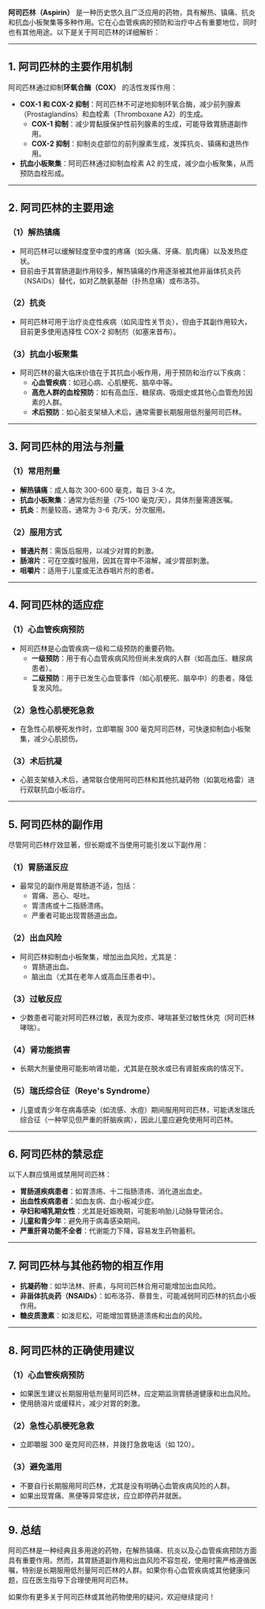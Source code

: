 **阿司匹林（Aspirin）** 是一种历史悠久且广泛应用的药物，具有解热、镇痛、抗炎和抗血小板聚集等多种作用。它在心血管疾病的预防和治疗中占有重要地位，同时也有其他用途。以下是关于阿司匹林的详细解析：

---

## 1. 阿司匹林的主要作用机制

阿司匹林通过抑制**环氧合酶（COX）** 的活性发挥作用：
- **COX-1 和 COX-2 抑制**：阿司匹林不可逆地抑制环氧合酶，减少前列腺素（Prostaglandins）和血栓素（Thromboxane A2）的生成。
  - **COX-1 抑制**：减少胃黏膜保护性前列腺素的生成，可能导致胃肠道副作用。
  - **COX-2 抑制**：抑制炎症部位的前列腺素生成，发挥抗炎、镇痛和退热作用。
- **抗血小板聚集**：阿司匹林通过抑制血栓素 A2 的生成，减少血小板聚集，从而预防血栓形成。

---

## 2. 阿司匹林的主要用途

### （1）解热镇痛
- 阿司匹林可以缓解轻度至中度的疼痛（如头痛、牙痛、肌肉痛）以及发热症状。
- 目前由于其胃肠道副作用较多，解热镇痛的作用逐渐被其他非甾体抗炎药（NSAIDs）替代，如对乙酰氨基酚（扑热息痛）或布洛芬。

### （2）抗炎
- 阿司匹林可用于治疗炎症性疾病（如风湿性关节炎），但由于其副作用较大，目前更多使用选择性 COX-2 抑制剂（如塞来昔布）。

### （3）**抗血小板聚集**
- 阿司匹林的最大临床价值在于其抗血小板作用，用于预防和治疗以下疾病：
  - **心血管疾病**：如冠心病、心肌梗死、脑卒中等。
  - **高危人群的血栓预防**：如有高血压、糖尿病、吸烟史或其他心血管危险因素的人群。
  - **术后预防**：如心脏支架植入术后，通常需要长期服用低剂量阿司匹林。

---

## 3. 阿司匹林的用法与剂量

### （1）常用剂量
- **解热镇痛**：成人每次 300-600 毫克，每日 3-4 次。
- **抗血小板聚集**：通常为低剂量（75-100 毫克/天），具体剂量需遵医嘱。
- **抗炎**：剂量较高，通常为 3-6 克/天，分次服用。

### （2）服用方式
- **普通片剂**：需饭后服用，以减少对胃的刺激。
- **肠溶片**：可在空腹时服用，因其在胃中不溶解，减少胃部刺激。
- **咀嚼片**：适用于儿童或无法吞咽片剂的患者。

---

## 4. 阿司匹林的适应症

### （1）**心血管疾病预防**
- 阿司匹林是心血管疾病一级和二级预防的重要药物。
  - **一级预防**：用于有心血管疾病风险但尚未发病的人群（如高血压、糖尿病患者）。
  - **二级预防**：用于已发生心血管事件（如心肌梗死、脑卒中）的患者，降低复发风险。

### （2）**急性心肌梗死急救**
- 在急性心肌梗死发作时，立即嚼服 300 毫克阿司匹林，可快速抑制血小板聚集，减少心肌损伤。

### （3）术后抗凝
- 心脏支架植入术后，通常联合使用阿司匹林和其他抗凝药物（如氯吡格雷）进行双联抗血小板治疗。

---

## 5. **阿司匹林的副作用**

尽管阿司匹林疗效显著，但长期或不当使用可能引发以下副作用：

### （1）**胃肠道反应**
- 最常见的副作用是胃肠道不适，包括：
  - 胃痛、恶心、呕吐。
  - 胃溃疡或十二指肠溃疡。
  - 严重者可能出现胃肠道出血。

### （2）**出血风险**
- 阿司匹林抑制血小板聚集，增加出血风险，尤其是：
  - 胃肠道出血。
  - 脑出血（尤其在老年人或高血压患者中）。

### （3）**过敏反应**
- 少数患者可能对阿司匹林过敏，表现为皮疹、哮喘甚至过敏性休克（阿司匹林哮喘）。

### （4）**肾功能损害**
- 长期大剂量使用可能影响肾功能，尤其是在脱水或已有肾脏疾病的情况下。

### （5）**瑞氏综合征（Reye's Syndrome）**
- 儿童或青少年在病毒感染（如流感、水痘）期间服用阿司匹林，可能诱发瑞氏综合征（一种罕见但严重的肝脑疾病），因此儿童应避免使用阿司匹林。

---

## 6. **阿司匹林的禁忌症**

以下人群应慎用或禁用阿司匹林：
- **胃肠道疾病患者**：如胃溃疡、十二指肠溃疡、消化道出血史。
- **出血性疾病患者**：如血友病、血小板减少症。
- **孕妇和哺乳期女性**：尤其是妊娠晚期，可能影响胎儿动脉导管闭合。
- **儿童和青少年**：避免用于病毒感染期间。
- **严重肝肾功能不全者**：代谢能力下降，容易发生药物蓄积。

---

## 7. **阿司匹林与其他药物的相互作用**

- **抗凝药物**：如华法林、肝素，与阿司匹林合用可能增加出血风险。
- **非甾体抗炎药（NSAIDs）**：如布洛芬、萘普生，可能减弱阿司匹林的抗血小板作用。
- **糖皮质激素**：如泼尼松，可能增加胃肠道溃疡和出血的风险。

---

## 8. **阿司匹林的正确使用建议**

### （1）**心血管疾病预防**
- 如果医生建议长期服用低剂量阿司匹林，应定期监测胃肠道健康和出血风险。
- 使用肠溶片或缓释片，减少对胃的刺激。

### （2）**急性心肌梗死急救**
- 立即嚼服 300 毫克阿司匹林，并拨打急救电话（如 120）。

### （3）**避免滥用**
- 不要自行长期服用阿司匹林，尤其是没有明确心血管疾病风险的人群。
- 如果出现胃痛、黑便等异常症状，应立即停药并就医。

---

## 9. **总结**

阿司匹林是一种经典且多用途的药物，在解热镇痛、抗炎以及心血管疾病预防方面具有重要作用。然而，其胃肠道副作用和出血风险不容忽视，使用时需严格遵循医嘱，特别是长期服用低剂量阿司匹林的人群。如果你有心血管疾病或其他健康问题，应在医生指导下合理使用阿司匹林。

如果你有更多关于阿司匹林或其他药物使用的疑问，欢迎继续提问！